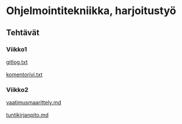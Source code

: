 # Ohjelmointitekniikka, harjoitustyö

## Tehtävät

### Viikko1

[gitlog.txt](https://github.com/NuiS4ncE/ot-harjoitustyo/blob/master/laskarit/viikko1/gitlog.txt) <br> </br>
[komentorivi.txt](https://github.com/NuiS4ncE/ot-harjoitustyo/blob/master/laskarit/viikko1/komentorivi.txt)

### Viikko2

[vaatimusmaarittely.md](https://github.com/NuiS4ncE/ot-harjoitustyo/blob/master/Teoskanta/dokumentointi/vaatimusmaarittely.md) <br> </br>
[tuntikirjanpito.md](https://github.com/NuiS4ncE/ot-harjoitustyo/blob/master/Teoskanta/dokumentointi/tuntikirjanpito.md)
